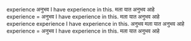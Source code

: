 <option 01>

## experience 
# अनुभव


I have **experience** in this.

मला यात **अनुभव** आहे

---
<option 02>

## experience = अनुभव

|I have **experience** in this.|
|---|
|मला यात **अनुभव** आहे|

---
<option 03>

## experience

|experience|I have **experience** in this.|
|---|---|
|अनुभव|मला यात **अनुभव** आहे|

---
<option 04>

## experience = अनुभव

|I have experience in this.|
|---|
|मला यात अनुभव आहे|

---
